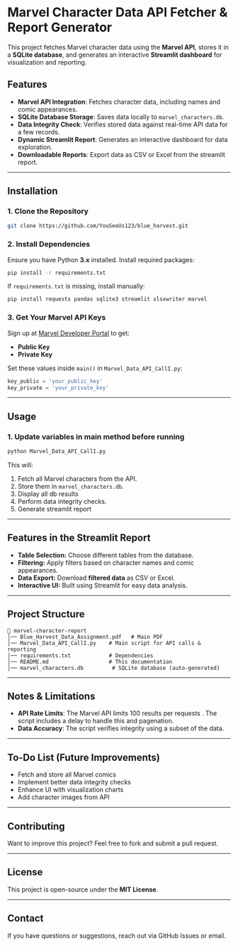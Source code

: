 # Marvel Character Data API Fetcher & Report Generator

This project fetches Marvel character data using the **Marvel API**, stores it in a **SQLite database**, and generates an interactive **Streamlit dashboard** for visualization and reporting.

## Features
- **Marvel API Integration**: Fetches character data, including names and comic appearances.
- **SQLite Database Storage**: Saves data locally to `marvel_characters.db`.
- **Data Integrity Check**: Verifies stored data against real-time API data for a few records.
- **Dynamic Streamlit Report**: Generates an interactive dashboard for data exploration.
- **Downloadable Reports**: Export data as CSV or Excel from the streamlit report.

---

## Installation
### 1. Clone the Repository
```sh
git clone https://github.com/YouSeeUs123/blue_harvest.git
```

### 2. Install Dependencies
Ensure you have Python **3.x** installed. Install required packages:
```sh
pip install -r requirements.txt
```
If `requirements.txt` is missing, install manually:
```sh
pip install requests pandas sqlite3 streamlit xlsxwriter marvel
```

### 3. Get Your Marvel API Keys
Sign up at [Marvel Developer Portal](https://developer.marvel.com/) to get:
- **Public Key**
- **Private Key**

Set these values inside `main()` in `Marvel_Data_API_CallI.py`:
```python
key_public = 'your_public_key'
key_private = 'your_private_key'
```

---

## Usage
### 1. Update variables in main method before running
```sh
python Marvel_Data_API_CallI.py
```
This will:
1. Fetch all Marvel characters from the API.
2. Store them in `marvel_characters.db`.
3. Display all db results
4. Perform data integrity checks.
5. Generate streamlit report

---

## Features in the Streamlit Report
- **Table Selection:** Choose different tables from the database.
- **Filtering:** Apply filters based on character names and comic appearances.
- **Data Export:** Download **filtered data** as CSV or Excel.
- **Interactive UI:** Built using Streamlit for easy data analysis.

---

## Project Structure
```
📂 marvel-character-report
│── Blue_Harvest_Data_Assignment.pdf   # Main PDF
│── Marvel_Data_API_CallI.py    # Main script for API calls & reporting
│── requirements.txt            # Dependencies
│── README.md                   # This documentation
│── marvel_characters.db         # SQLite database (auto-generated)
```

---

## Notes & Limitations
- **API Rate Limits**: The Marvel API limits 100 results per requests . The script includes a delay to handle this and pagenation.
- **Data Accuracy**: The script verifies integrity using a subset of the data.

---

## To-Do List (Future Improvements)
- Fetch and store all Marvel comics  
- Implement better data integrity checks  
- Enhance UI with visualization charts  
- Add character images from API  

---

## Contributing
Want to improve this project? Feel free to fork and submit a pull request.

---

## License
This project is open-source under the **MIT License**.

---

## Contact
If you have questions or suggestions, reach out via GitHub Issues or email.

